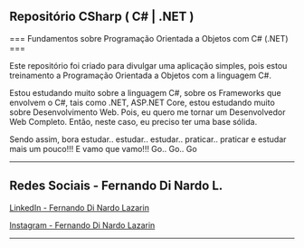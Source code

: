 ## Repositório CSharp ( C# | .NET ) ##

=== Fundamentos sobre Programação Orientada a Objetos com C# (.NET) ===

Este repositório foi criado para divulgar uma aplicação simples, pois estou treinamento a Programação Orientada a Objetos com a linguagem C#.

Estou estudando muito sobre a linguagem C#, sobre os Frameworks que envolvem o C#, tais como .NET, ASP.NET Core,
estou estudando muito sobre Desenvolvimento Web. Pois, eu quero me tornar um Desenvolvedor Web Completo.
Então, neste caso, eu preciso ter uma base sólida.  

Sendo assim, bora estudar.. estudar.. estudar.. praticar.. praticar e estudar mais um pouco!!!
E vamo que vamo!!! Go.. Go.. Go

---

## Redes Sociais - Fernando Di Nardo L.

[LinkedIn - Fernando Di Nardo Lazarin](https://www.linkedin.com/in/fernando-di-nardo-lazarin-82037975/)

[Instagram - Fernando Di Nardo Lazarin](https://www.instagram.com/fernando.dinardo/)


---

